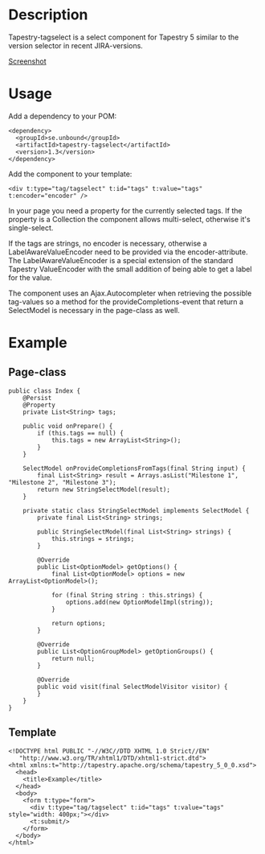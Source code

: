 Description
===========
Tapestry-tagselect is a select component for Tapestry 5 similar to the
version selector in recent JIRA-versions.

[Screenshot](https://github.com/argoyle/tapestry-tagselect/blob/master/tagselect.png)

Usage
=====
Add a dependency to your POM:

    <dependency>
      <groupId>se.unbound</groupId>
      <artifactId>tapestry-tagselect</artifactId>
      <version>1.3</version>
    </dependency>

Add the component to your template:

    <div t:type="tag/tagselect" t:id="tags" t:value="tags" t:encoder="encoder" />

In your page you need a property for the currently selected tags. If the property is a Collection the component allows 
multi-select, otherwise it's single-select.

If the tags are strings, no encoder is necessary, otherwise a LabelAwareValueEncoder need to be provided via the 
encoder-attribute. The LabelAwareValueEncoder is a special extension of the standard Tapestry ValueEncoder with the small addition 
of being able to get a label for the value.

The component uses an Ajax.Autocompleter when retrieving the possible tag-values so a method for the provideCompletions-event that 
return a SelectModel is necessary in the page-class as well.

Example
=======
Page-class
----------
    public class Index {
        @Persist
        @Property
        private List<String> tags;

        public void onPrepare() {
            if (this.tags == null) {
                this.tags = new ArrayList<String>();
            }
        }

        SelectModel onProvideCompletionsFromTags(final String input) {
            final List<String> result = Arrays.asList("Milestone 1", "Milestone 2", "Milestone 3");
            return new StringSelectModel(result);
        }

        private static class StringSelectModel implements SelectModel {
            private final List<String> strings;

            public StringSelectModel(final List<String> strings) {
                this.strings = strings;
            }

            @Override
            public List<OptionModel> getOptions() {
                final List<OptionModel> options = new ArrayList<OptionModel>();

                for (final String string : this.strings) {
                    options.add(new OptionModelImpl(string));
                }

                return options;
            }

            @Override
            public List<OptionGroupModel> getOptionGroups() {
                return null;
            }

            @Override
            public void visit(final SelectModelVisitor visitor) {
            }
        }
    }


Template
--------
    <!DOCTYPE html PUBLIC "-//W3C//DTD XHTML 1.0 Strict//EN"
       "http://www.w3.org/TR/xhtml1/DTD/xhtml1-strict.dtd">
    <html xmlns:t="http://tapestry.apache.org/schema/tapestry_5_0_0.xsd">
      <head>
        <title>Example</title>
      </head>
      <body>
        <form t:type="form">
          <div t:type="tag/tagselect" t:id="tags" t:value="tags" style="width: 400px;"></div>
          <t:submit/>
        </form>
      </body>
    </html>

